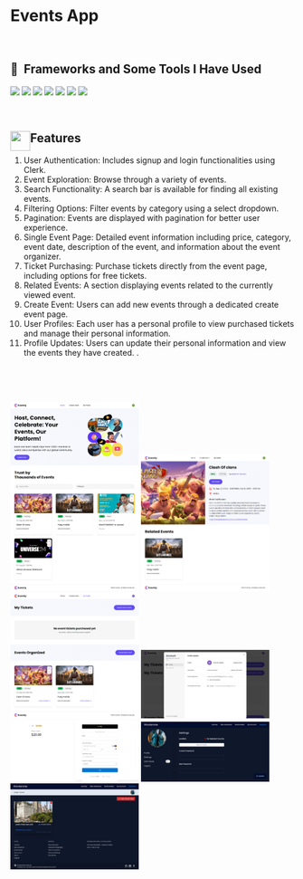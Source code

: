# Events App
<br/>
<h2> 🚀 &nbsp;Frameworks and Some Tools I Have Used</h2>
<p align="left">
  <img src="https://img.shields.io/badge/Next-black?style=for-the-badge&logo=next.js&logoColor=white" />
<img src="https://img.shields.io/badge/react-%2320232a.svg?style=for-the-badge&logo=react&logoColor=%2361DAFB" />
<img src="https://img.shields.io/badge/MongoDB-%234ea94b.svg?style=for-the-badge&logo=mongodb&logoColor=white" />
  
  <img src="https://img.shields.io/badge/tailwindcss-%2338B2AC.svg?style=for-the-badge&logo=tailwind-css&logoColor=white" />
<img src="https://img.shields.io/badge/Visual%20Studio%20Code-0078d7.svg?style=for-the-badge&logo=visual-studio-code&logoColor=white" />
<img src="https://img.shields.io/badge/Postman-FF6C37?style=for-the-badge&logo=postman&logoColor=white" />
<img src="https://img.shields.io/badge/Stripe-626CD9?style=for-the-badge&logo=Stripe&logoColor=white" />



</p>

<br/>
<h2> <img align="left" width="35" height="35" src="https://github.com/Moemen12/Place_discovery_app/assets/99843903/11f72cdb-87ed-4d4b-89b6-1f94eb1f86ba" /> 
  Features</h2>
  
1. User Authentication: Includes signup and login functionalities using Clerk.
2. Event Exploration: Browse through a variety of events.
3. Search Functionality: A search bar is available for finding all existing events.
4. Filtering Options: Filter events by category using a select dropdown.
5. Pagination: Events are displayed with pagination for better user experience.
6. Single Event Page: Detailed event information including price, category, event date, description of the event, and information about the event organizer.
7. Ticket Purchasing: Purchase tickets directly from the event page, including options for free tickets.
8. Related Events: A section displaying events related to the currently viewed event.
9. Create Event: Users can add new events through a dedicated create event page.
10. User Profiles: Each user has a personal profile to view purchased tickets and manage their personal information.
11. Profile Updates: Users can update their personal information and view the events they have created.
.

  <br/> <br/> <br/>
<p float="left">
<img width="45%" src="https://github.com/Moemen12/Event_Platform/blob/main/project's%20images/image_1.png" />
<img width="45%" src="https://github.com/Moemen12/Event_Platform/blob/main/project's%20images/image_2.png" />
<img width="45%" src="https://github.com/Moemen12/Event_Platform/blob/main/project's%20images/image_3.png" />
<img width="45%" src="https://github.com/Moemen12/Event_Platform/blob/main/project's%20images/image_4.png" />
<img width="45%" src="https://github.com/Moemen12/Event_Platform/blob/main/project's%20images/image_5.png" />
<img width="45%" src="https://github.com/Moemen12/Place_discovery_app/blob/main/project's%20images/screencapture-frontend-wanderwise-wanderwise-space-auth-Settings-2024-05-18-03_24_53.png" />
<img width="45%" src="https://github.com/Moemen12/Place_discovery_app/blob/main/project's%20images/screencapture-frontend-wanderwise-wanderwise-space-trips-saved-2024-05-18-03_25_34.png" />
</p>

